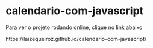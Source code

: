 # calendario-com-javascript

<p> Para ver o projeto rodando online, clique no link abaixo </p>
https://laizequeiroz.github.io/calendario-com-javascript/
